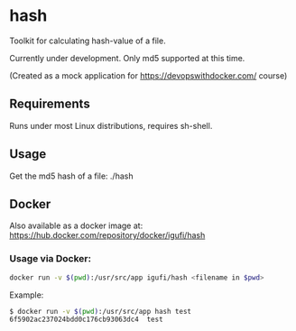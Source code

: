 # hash
Toolkit for calculating hash-value of a file.

Currently under development. Only md5 supported at this time.

(Created as a mock application for https://devopswithdocker.com/ course)

## Requirements
Runs under most Linux distributions, requires sh-shell.

## Usage
Get the md5 hash of a file:
./hash <filename>

## Docker
Also available as a docker image at: https://hub.docker.com/repository/docker/igufi/hash

### Usage via Docker:
```bash
docker run -v $(pwd):/usr/src/app igufi/hash <filename in $pwd>
```
Example:
```bash
$ docker run -v $(pwd):/usr/src/app hash test
6f5902ac237024bdd0c176cb93063dc4  test
```
